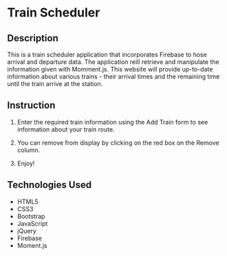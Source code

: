 # Train Scheduler

## Description
This is a train scheduler application that incorporates Firebase to hose arrival and departure data.  The application reill retrieve and manipulate the information given with Momment.js.  This website will provide up-to-date information about various trains - their arrival times and the remaining time until the train arrive at the station.

## Instruction
1. Enter the required train information using the Add Train form to see information about your train route.

1. You can remove from display by clicking on the red box on the Remove column.

1. Enjoy!

## Technologies Used
* HTML5
* CSS3
* Bootstrap
* JavaScript
* jQuery
* Firebase
* Moment.js
